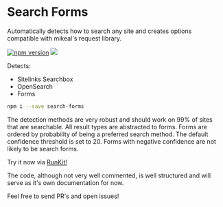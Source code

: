# Search Forms 
Automatically detects how to search any site and creates options compatible with mikeal's request library.

[![npm version](https://badge.fury.io/js/search-forms.svg)](https://badge.fury.io/js/search-forms) ![](https://img.shields.io/npm/dw/search-forms.svg?style=flat)

Detects:
* Sitelinks Searchbox
* OpenSearch
* Forms

```sh
npm i --save search-forms
```

The detection methods are very robust and should work on 99% of sites that are searchable.
All result types are abstracted to forms.
Forms are ordered by probability of being a preferred search method.
The default confidence threshold is set to 20.
Forms with negative confidence are not likely to be search forms.

Try it now via [RunKit!](https://pro-src.github.io/search-forms/)

The code, although not very well commented, is well structured and will serve as it's own documentation for now.

Feel free to send PR's and open issues!
